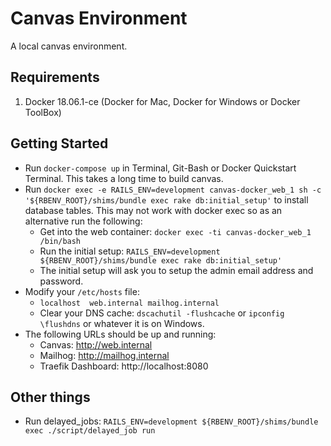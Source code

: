 # Canvas Environment

A local canvas environment.

## Requirements

1. Docker 18.06.1-ce (Docker for Mac, Docker for Windows or Docker ToolBox)

## Getting Started

* Run `docker-compose up` in Terminal, Git-Bash or Docker Quickstart Terminal. This takes a long time to build canvas.
* Run `docker exec -e RAILS_ENV=development canvas-docker_web_1 sh -c '${RBENV_ROOT}/shims/bundle exec rake db:initial_setup'` to install database tables.  This may not work with docker exec so as an alternative run the following:
   * Get into the web container: `docker exec -ti canvas-docker_web_1 /bin/bash`
   * Run the initial setup: `RAILS_ENV=development ${RBENV_ROOT}/shims/bundle exec rake db:initial_setup'`
   * The initial setup will ask you to setup the admin email address and password.
* Modify your `/etc/hosts` file:
   * `localhost  web.internal mailhog.internal`
   * Clear your DNS cache: `dscachutil -flushcache` or `ipconfig \flushdns` or whatever it is on Windows.
* The following URLs should be up and running:
   * Canvas: http://web.internal
   * Mailhog: http://mailhog.internal
   * Traefik Dashboard: http://localhost:8080

## Other things

* Run delayed_jobs: `RAILS_ENV=development ${RBENV_ROOT}/shims/bundle exec ./script/delayed_job run`


